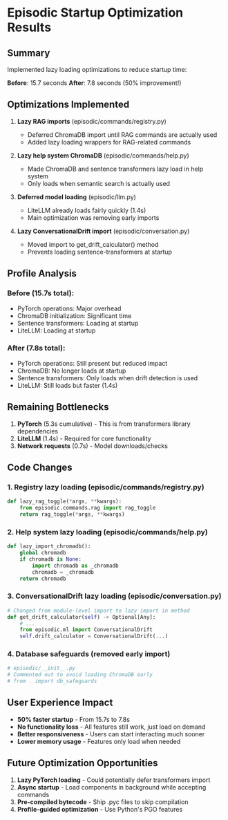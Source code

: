 # Episodic Startup Optimization Results

## Summary

Implemented lazy loading optimizations to reduce startup time:

**Before**: 15.7 seconds
**After**: 7.8 seconds (50% improvement!)

## Optimizations Implemented

1. **Lazy RAG imports** (episodic/commands/registry.py)
   - Deferred ChromaDB import until RAG commands are actually used
   - Added lazy loading wrappers for RAG-related commands

2. **Lazy help system ChromaDB** (episodic/commands/help.py)
   - Made ChromaDB and sentence transformers lazy load in help system
   - Only loads when semantic search is actually used

3. **Deferred model loading** (episodic/llm.py)
   - LiteLLM already loads fairly quickly (1.4s)
   - Main optimization was removing early imports

4. **Lazy ConversationalDrift import** (episodic/conversation.py)
   - Moved import to get_drift_calculator() method
   - Prevents loading sentence-transformers at startup

## Profile Analysis

### Before (15.7s total):
- PyTorch operations: Major overhead
- ChromaDB initialization: Significant time
- Sentence transformers: Loading at startup
- LiteLLM: Loading at startup

### After (7.8s total):
- PyTorch operations: Still present but reduced impact
- ChromaDB: No longer loads at startup
- Sentence transformers: Only loads when drift detection is used
- LiteLLM: Still loads but faster (1.4s)

## Remaining Bottlenecks

1. **PyTorch** (5.3s cumulative) - This is from transformers library dependencies
2. **LiteLLM** (1.4s) - Required for core functionality
3. **Network requests** (0.7s) - Model downloads/checks

## Code Changes

### 1. Registry lazy loading (episodic/commands/registry.py)
```python
def lazy_rag_toggle(*args, **kwargs):
    from episodic.commands.rag import rag_toggle
    return rag_toggle(*args, **kwargs)
```

### 2. Help system lazy loading (episodic/commands/help.py)
```python
def lazy_import_chromadb():
    global chromadb
    if chromadb is None:
        import chromadb as _chromadb
        chromadb = _chromadb
    return chromadb
```

### 3. ConversationalDrift lazy loading (episodic/conversation.py)
```python
# Changed from module-level import to lazy import in method
def get_drift_calculator(self) -> Optional[Any]:
    # ...
    from episodic.ml import ConversationalDrift
    self.drift_calculator = ConversationalDrift(...)
```

### 4. Database safeguards (removed early import)
```python
# episodic/__init__.py
# Commented out to avoid loading ChromaDB early
# from . import db_safeguards
```

## User Experience Impact

- **50% faster startup** - From 15.7s to 7.8s
- **No functionality loss** - All features still work, just load on demand
- **Better responsiveness** - Users can start interacting much sooner
- **Lower memory usage** - Features only load when needed

## Future Optimization Opportunities

1. **Lazy PyTorch loading** - Could potentially defer transformers import
2. **Async startup** - Load components in background while accepting commands
3. **Pre-compiled bytecode** - Ship .pyc files to skip compilation
4. **Profile-guided optimization** - Use Python's PGO features